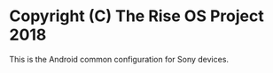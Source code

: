 Copyright (C) The Rise OS Project 2018
=============================================

This is the Android common configuration for Sony devices.
